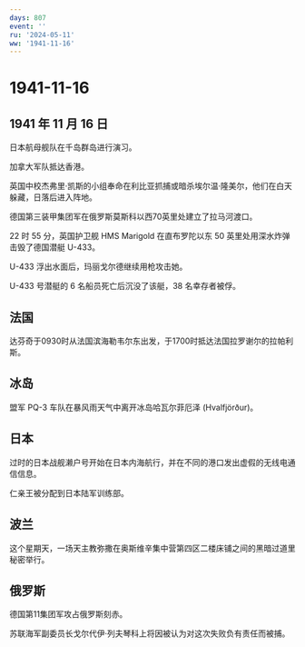 ```yaml
---
days: 807
event: ''
ru: '2024-05-11'
ww: '1941-11-16'
---
```


# 1941-11-16

## 1941 年 11 月 16 日

日本航母舰队在千岛群岛进行演习。

加拿大军队抵达香港。

英国中校杰弗里·凯斯的小组奉命在利比亚抓捕或暗杀埃尔温·隆美尔，他们在白天躲藏，日落后进入阵地。

德国第三装甲集团军在俄罗斯莫斯科以西70英里处建立了拉马河渡口。

22 时 55 分，英国护卫舰 HMS Marigold 在直布罗陀以东 50
英里处用深水炸弹击毁了德国潜艇 U-433。

U-433 浮出水面后，玛丽戈尔德继续用枪攻击她。

U-433 号潜艇的 6 名船员死亡后沉没了该艇，38 名幸存者被俘。

## 法国

达芬奇于0930时从法国滨海勒韦尔东出发，于1700时抵达法国拉罗谢尔的拉帕利斯。

## 冰岛

盟军 PQ-3 车队在暴风雨天气中离开冰岛哈瓦尔菲厄泽 (Hvalfjörður)。

## 日本

过时的日本战舰濑户号开始在日本内海航行，并在不同的港口发出虚假的无线电通信信息。

仁亲王被分配到日本陆军训练部。

## 波兰

这个星期天，一场天主教弥撒在奥斯维辛集中营第四区二楼床铺之间的黑暗过道里秘密举行。

## 俄罗斯

德国第11集团军攻占俄罗斯刻赤。

苏联海军副委员长戈尔代伊·列夫琴科上将因被认为对这次失败负有责任而被捕。